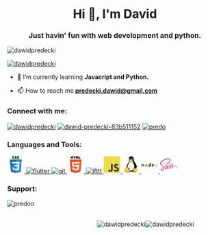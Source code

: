 <h1 align="center">Hi 👋, I'm David</h1>
<h3 align="center">Just havin' fun with web development and python.</h3>

<p align="left"> <img src="https://komarev.com/ghpvc/?username=dawidpredecki&label=Profile%20views&color=0e75b6&style=flat" alt="dawidpredecki" /> </p>

<p align="left"> <a href="https://twitter.com/dawidpredecki" target="blank"><img src="https://img.shields.io/twitter/follow/dawidpredecki?logo=twitter&style=for-the-badge" alt="dawidpredecki" /></a> </p>

- 🌱 I’m currently learning **Javacript and Python.**

- 📫 How to reach me **predecki.dawid@gmail.com**

<h3 align="left">Connect with me:</h3>
<p align="left">
<a href="https://twitter.com/dawidpredecki" target="blank"><img align="center" src="https://raw.githubusercontent.com/rahuldkjain/github-profile-readme-generator/master/src/images/icons/Social/twitter.svg" alt="dawidpredecki" height="30" width="40" /></a>
<a href="https://linkedin.com/in/dawid-predecki-83b511152" target="blank"><img align="center" src="https://raw.githubusercontent.com/rahuldkjain/github-profile-readme-generator/master/src/images/icons/Social/linked-in-alt.svg" alt="dawid-predecki-83b511152" height="30" width="40" /></a>
<a href="https://www.youtube.com/c/predo" target="blank"><img align="center" src="https://raw.githubusercontent.com/rahuldkjain/github-profile-readme-generator/master/src/images/icons/Social/youtube.svg" alt="predo" height="30" width="40" /></a>
</p>

<h3 align="left">Languages and Tools:</h3>
<p align="left"> <a href="https://www.w3schools.com/css/" target="_blank" rel="noreferrer"> <img src="https://raw.githubusercontent.com/devicons/devicon/master/icons/css3/css3-original-wordmark.svg" alt="css3" width="40" height="40"/> </a> <a href="https://flutter.dev" target="_blank" rel="noreferrer"> <img src="https://www.vectorlogo.zone/logos/flutterio/flutterio-icon.svg" alt="flutter" width="40" height="40"/> </a> <a href="https://git-scm.com/" target="_blank" rel="noreferrer"> <img src="https://www.vectorlogo.zone/logos/git-scm/git-scm-icon.svg" alt="git" width="40" height="40"/> </a> <a href="https://www.w3.org/html/" target="_blank" rel="noreferrer"> <img src="https://raw.githubusercontent.com/devicons/devicon/master/icons/html5/html5-original-wordmark.svg" alt="html5" width="40" height="40"/> </a> <a href="https://ifttt.com/" target="_blank" rel="noreferrer"> <img src="https://www.vectorlogo.zone/logos/ifttt/ifttt-ar21.svg" alt="ifttt" width="40" height="40"/> </a> <a href="https://developer.mozilla.org/en-US/docs/Web/JavaScript" target="_blank" rel="noreferrer"> <img src="https://raw.githubusercontent.com/devicons/devicon/master/icons/javascript/javascript-original.svg" alt="javascript" width="40" height="40"/> </a> <a href="https://www.linux.org/" target="_blank" rel="noreferrer"> <img src="https://raw.githubusercontent.com/devicons/devicon/master/icons/linux/linux-original.svg" alt="linux" width="40" height="40"/> </a> <a href="https://nodejs.org" target="_blank" rel="noreferrer"> <img src="https://raw.githubusercontent.com/devicons/devicon/master/icons/nodejs/nodejs-original-wordmark.svg" alt="nodejs" width="40" height="40"/> </a> <a href="https://sass-lang.com" target="_blank" rel="noreferrer"> <img src="https://raw.githubusercontent.com/devicons/devicon/master/icons/sass/sass-original.svg" alt="sass" width="40" height="40"/> </a> </p>


<h3 align="left">Support:</h3>
<p><a href="https://www.buymeacoffee.com/predoo"> <img align="left" src="https://cdn.buymeacoffee.com/buttons/v2/default-yellow.png" height="50" width="210" alt="predoo" /></a></p><br><br>


<p><img align="left" src="https://github-readme-stats.vercel.app/api/top-langs?username=dawidpredecki&show_icons=true&locale=en&layout=compact" alt="dawidpredecki" /></p>

<p>&nbsp;<img align="left" src="https://github-readme-stats.vercel.app/api?username=dawidpredecki&show_icons=true&locale=en" alt="dawidpredecki" /></p>


